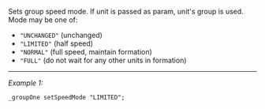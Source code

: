 Sets group speed mode. If unit is passed as param, unit's group is used. Mode may be one of: 
* `"UNCHANGED"` (unchanged)
* `"LIMITED"` (half speed)
* `"NORMAL"` (full speed, maintain formation)
* `"FULL"` (do not wait for any other units in formation)


---
*Example 1:*
```sqf
_groupOne setSpeedMode "LIMITED";
```